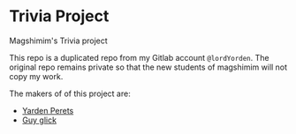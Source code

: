 # Trivia Project
Magshimim's Trivia project

This repo is a duplicated repo from my Gitlab account `@lordYorden`.
The original repo remains private so that the new students of magshimim will not copy my work.

The makers of of this project are:
- [Yarden Perets](https://gitlab.com/lordYorden) 
- [Guy glick](https://gitlab.com/GuyGlick)
